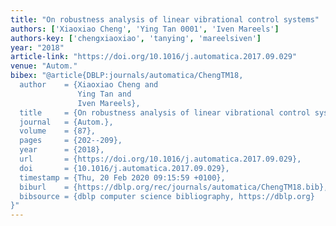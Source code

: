 ```yaml
---
title: "On robustness analysis of linear vibrational control systems"
authors: ['Xiaoxiao Cheng', 'Ying Tan 0001', 'Iven Mareels']
authors-key: ['chengxiaoxiao', 'tanying', 'mareelsiven']
year: "2018"
article-link: "https://doi.org/10.1016/j.automatica.2017.09.029"
venue: "Autom."
bibex: "@article{DBLP:journals/automatica/ChengTM18,
  author    = {Xiaoxiao Cheng and
               Ying Tan and
               Iven Mareels},
  title     = {On robustness analysis of linear vibrational control systems},
  journal   = {Autom.},
  volume    = {87},
  pages     = {202--209},
  year      = {2018},
  url       = {https://doi.org/10.1016/j.automatica.2017.09.029},
  doi       = {10.1016/j.automatica.2017.09.029},
  timestamp = {Thu, 20 Feb 2020 09:15:59 +0100},
  biburl    = {https://dblp.org/rec/journals/automatica/ChengTM18.bib},
  bibsource = {dblp computer science bibliography, https://dblp.org}
}"
---
```

